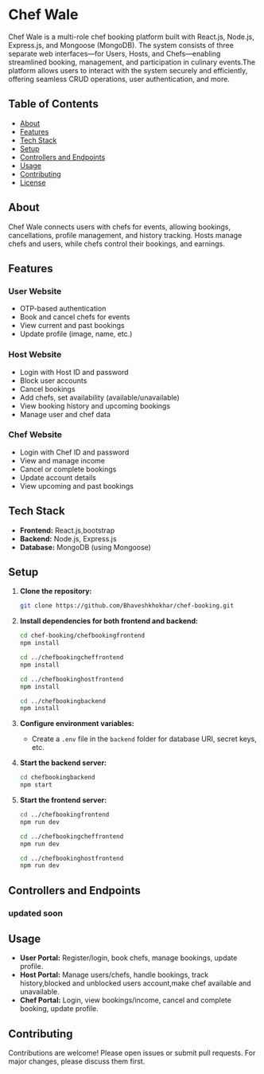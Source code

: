 # Chef Wale

Chef Wale is a multi-role chef booking platform built with React.js, Node.js, Express.js, and Mongoose (MongoDB). The system consists of three separate web interfaces—for Users, Hosts, and Chefs—enabling streamlined booking, management, and participation in culinary events.The platform allows users to interact with the system securely and efficiently, offering seamless CRUD operations, user authentication, and more.

## Table of Contents

- [About](#about)
- [Features](#features)
- [Tech Stack](#tech-stack)
- [Setup](#setup)
- [Controllers and Endpoints](#Controllers-and-Endpoints)
- [Usage](#usage)
- [Contributing](#contributing)
- [License](#license)

## About

Chef Wale connects users with chefs for events, allowing bookings, cancellations, profile management, and history tracking. Hosts manage chefs and users, while chefs control their  bookings, and earnings.

## Features

### User Website
- OTP-based authentication
- Book and cancel chefs for events
- View current and past bookings
- Update profile (image, name, etc.)

### Host Website
- Login with Host ID and password
- Block user accounts
- Cancel bookings
- Add chefs, set availability (available/unavailable)
- View booking history and upcoming bookings
- Manage user and chef data

### Chef Website
- Login with Chef ID and password
- View and manage income
- Cancel or complete bookings
- Update account details
- View upcoming and past bookings

## Tech Stack

- **Frontend:** React.js,bootstrap
- **Backend:** Node.js, Express.js
- **Database:** MongoDB (using Mongoose)

## Setup

1. **Clone the repository:**
   ```bash
   git clone https://github.com/Bhaveshkhokhar/chef-booking.git
   ```

2. **Install dependencies for both frontend and backend:**
   ```bash
   cd chef-booking/chefbookingfrontend
   npm install

   cd ../chefbookingcheffrontend
   npm install

   cd ../chefbookinghostfrontend
   npm install

   cd ../chefbookingbackend
   npm install
   ```

3. **Configure environment variables:**
   - Create a `.env` file in the `backend` folder for database URI, secret keys, etc.

4. **Start the backend server:**
   ```bash
   cd chefbookingbackend
   npm start
   ```

5. **Start the frontend server:**
   ```bash
   cd ../chefbookingfrontend
   npm run dev

   cd ../chefbookingcheffrontend
   npm run dev

   cd ../chefbookinghostfrontend
   npm run dev
   ```
## Controllers and Endpoints

### updated soon


## Usage

- **User Portal:** Register/login, book chefs, manage bookings, update profile.
- **Host Portal:** Manage users/chefs, handle bookings, track history,blocked and unblocked users account,make chef available and unavailable.
- **Chef Portal:** Login, view bookings/income, cancel and complete booking, update profile.

## Contributing

Contributions are welcome! Please open issues or submit pull requests. For major changes, please discuss them first.

